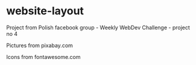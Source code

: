 # website-layout
Project from Polish facebook group - Weekly WebDev Challenge - project no 4

Pictures from pixabay.com

Icons from fontawesome.com
